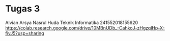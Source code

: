 # Tugas 3 
Alvian Arsya Nasrul Huda
Teknik Informatika
241552018155620
https://colab.research.google.com/drive/10MBnUDb_-CahkoJ-zHgzqlHp-X-fivJ5?usp=sharing
